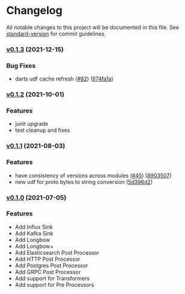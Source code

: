 # Changelog

All notable changes to this project will be documented in this file. See [standard-version](https://github.com/conventional-changelog/standard-version) for commit guidelines.

### [v0.1.3](https://github.com/odpf/dagger/releases/tag/v0.1.3) (2021-12-15)

### Bug Fixes

* darts udf cache refresh ([#82](https://github.com/odpf/dagger/issues/82)) ([674fa1a](https://github.com/odpf/dagger/commit/674fa1abbc1b3a8c5a8f099dcc792b8e1137593b))

### [v0.1.2](https://github.com/odpf/dagger/releases/tag/v0.1.2) (2021-10-01)

### Features

* junit upgrade
* test cleanup and fixes


### [v0.1.1](https://github.com/odpf/dagger/releases/tag/v0.1.1) (2021-08-03)

### Features

* have consistency of versions across modules ([#45](https://github.com/odpf/dagger/issues/45)) ([8903507](https://github.com/odpf/dagger/commit/89035071e5e3b8f1c42081a3ec2f45be17803233))
* new udf for proto bytes to string conversion ([5d396d2](https://github.com/odpf/dagger/commit/5d396d2bef2b438e4fac99858d237a641df90f88))

### [v0.1.0](https://github.com/odpf/dagger/releases/tag/v0.1.0) (2021-07-05)

### Features

- Add Influx Sink
- Add Kafka Sink
- Add Longbow
- Add Longbow+
- Add Elasticsearch Post Processor
- Add HTTP Post Processor
- Add Postgres Post Processor
- Add GRPC Post Processor
- Add support for Transformers
- Add support for Pre Processors
